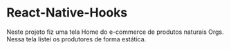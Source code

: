 # React-Native-Hooks
Neste projeto fiz uma tela Home do e-commerce de produtos naturais Orgs. Nessa tela listei os produtores de forma estática.

